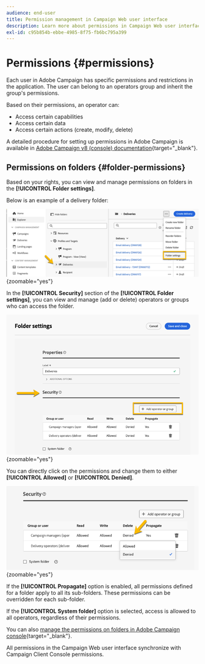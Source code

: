 ```yaml
---
audience: end-user
title: Permission management in Campaign Web user interface
description: Learn more about permissions in Campaign Web user interface
exl-id: c95b854b-ebbe-4985-8f75-fb6bc795a399
---
```

# Permissions {#permissions}

Each user in Adobe Campaign has specific permissions and restrictions in the application. The user can belong to an operators group and inherit the group's permissions.

Based on their permissions, an operator can:

* Access certain capabilities
* Access certain data
* Access certain actions (create, modify, delete)

A detailed procedure for setting up permissions in Adobe Campaign is available in [Adobe Campaign v8 (console) documentation](https://experienceleague.adobe.com/en/docs/campaign/campaign-v8/admin/permissions/gs-permissions){target="_blank"}.

## Permissions on folders {#folder-permissions}

Based on your rights, you can view and manage permissions on folders in the **[!UICONTROL Folder settings]**.

Below is an example of a delivery folder:

  ![Example of folder settings in Adobe Campaign](assets/folder_settings.png){zoomable="yes"}

In the **[!UICONTROL Security]** section of the **[!UICONTROL Folder settings]**, you can view and manage (add or delete) operators or groups who can access the folder.

  ![Example of folder security settings in Adobe Campaign](assets/folder_security.png){zoomable="yes"}

You can directly click on the permissions and change them to either **[!UICONTROL Allowed]** or **[!UICONTROL Denied]**.

  ![Example of denied permissions in folder security settings](assets/folder_security_denied.png){zoomable="yes"}

If the **[!UICONTROL Propagate]** option is enabled, all permissions defined for a folder apply to all its sub-folders. These permissions can be overridden for each sub-folder.

If the **[!UICONTROL System folder]** option is selected, access is allowed to all operators, regardless of their permissions.

You can also [manage the permissions on folders in Adobe Campaign console](https://experienceleague.adobe.com/en/docs/campaign/campaign-v8/admin/permissions/folder-permissions){target="_blank"}.

All permissions in the Campaign Web user interface synchronize with Campaign Client Console permissions.